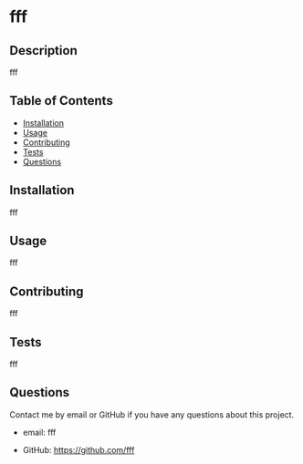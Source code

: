 
# fff

## Description 
 fff

  ## Table of Contents 

  * [Installation](#installation)
  * [Usage](#usage)
  * [Contributing](#contributing)
  * [Tests](#tests)
  * [Questions](#questions)
  
## Installation 
 fff
## Usage 
 fff

## Contributing 
 fff
## Tests 
 fff
## Questions 

  Contact me by email or GitHub if you have any questions about this project.

  * email: fff

  * GitHub: https://github.com/fff
  